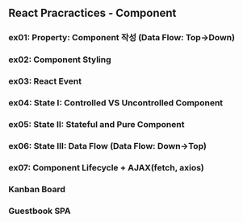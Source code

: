 ## React Pracractices - Component

### ex01: Property: Component 작성 (Data Flow: Top->Down)
### ex02: Component Styling        
### ex03: React Event              
### ex04: State I: Controlled VS Uncontrolled Component
### ex05: State II: Stateful and Pure Component
### ex06: State III: Data Flow (Data Flow: Down->Top)
### ex07: Component Lifecycle + AJAX(fetch, axios)


### Kanban Board
### Guestbook SPA

